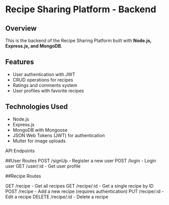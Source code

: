 # Recipe Sharing Platform - Backend

## Overview
This is the backend of the Recipe Sharing Platform built with **Node.js, Express.js, and MongoDB**.

## Features
- User authentication with JWT
- CRUD operations for recipes
- Ratings and comments system
- User profiles with favorite recipes

## Technologies Used
- Node.js
- Express.js
- MongoDB with Mongoose
- JSON Web Tokens (JWT) for authentication
- Multer for image uploads

API Endpoints

##User Routes
POST /signUp - Register a new user
POST /login - Login user
GET /user/:id - Get user profile

##Recipe Routes

GET /recipe - Get all recipes
GET /recipe/:id - Get a single recipe by ID
POST /recipe - Add a new recipe (requires authentication)
PUT /recipe/:id - Edit a recipe
DELETE /recipe/:id - Delete a recipe
